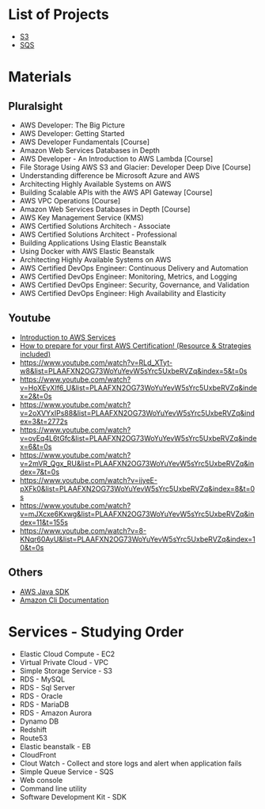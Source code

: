 # List of Projects
* [S3](s3)
* [SQS](sqs)

# Materials
## Pluralsight
* AWS Developer: The Big Picture
* AWS Developer: Getting Started
* AWS Developer Fundamentals [Course]
* Amazon Web Services Databases in Depth
* AWS Developer - An Introduction to AWS Lambda [Course]
* File Storage Using AWS S3 and Glacier: Developer Deep Dive [Course]
* Understanding difference be Microsoft Azure and AWS
* Architecting Highly Available Systems on AWS
* Building Scalable APIs with the AWS API Gateway [Course]
* AWS VPC Operations [Course]
* Amazon Web Services Databases in Depth [Course]
* AWS Key Management Service (KMS)
* AWS Certified Solutions Architech - Associate
* AWS Certified Solutions Architect - Professional
* Building Applications Using Elastic Beanstalk
* Using Docker with AWS Elastic Beanstalk
* Architecting Highly Available Systems on AWS
* AWS Certified DevOps Engineer: Continuous Delivery and Automation
* AWS Certified DevOps Engineer: Monitoring, Metrics, and Logging
* AWS Certified DevOps Engineer: Security, Governance, and Validation
* AWS Certified DevOps Engineer: High Availability and Elasticity

## Youtube
* [Introduction to AWS Services](https://www.youtube.com/watch?v=Z3SYDTMP3ME&list=PLAAFXN2OG73WoYuYevW5sYrc5UxbeRVZq&index=9&t=172s)
* [How to prepare for your first AWS Certification! (Resource & Strategies included)](https://www.youtube.com/watch?v=n_xUYEKBeIU&list=PLAAFXN2OG73WoYuYevW5sYrc5UxbeRVZq&index=4&t=0s)
* https://www.youtube.com/watch?v=RLd_XTyt-w8&list=PLAAFXN2OG73WoYuYevW5sYrc5UxbeRVZq&index=5&t=0s
* https://www.youtube.com/watch?v=HoXEyXIf6_U&list=PLAAFXN2OG73WoYuYevW5sYrc5UxbeRVZq&index=2&t=0s
* https://www.youtube.com/watch?v=2oXVYxIPs88&list=PLAAFXN2OG73WoYuYevW5sYrc5UxbeRVZq&index=3&t=2772s
* https://www.youtube.com/watch?v=ovEq4L6tGfc&list=PLAAFXN2OG73WoYuYevW5sYrc5UxbeRVZq&index=6&t=0s
* https://www.youtube.com/watch?v=2mVR_Qgx_RU&list=PLAAFXN2OG73WoYuYevW5sYrc5UxbeRVZq&index=7&t=0s
* https://www.youtube.com/watch?v=ijyeE-pXFk0&list=PLAAFXN2OG73WoYuYevW5sYrc5UxbeRVZq&index=8&t=0s
* https://www.youtube.com/watch?v=mJXcxe6Kxwg&list=PLAAFXN2OG73WoYuYevW5sYrc5UxbeRVZq&index=11&t=155s
* https://www.youtube.com/watch?v=8-KNqr60AyU&list=PLAAFXN2OG73WoYuYevW5sYrc5UxbeRVZq&index=10&t=0s

## Others
* [AWS Java SDK](https://aws.amazon.com/sdk-for-java)
* [Amazon Cli Documentation](https://aws.amazon.com/cli)

# Services - Studying Order
* Elastic Cloud Compute - EC2
* Virtual Private Cloud - VPC
* Simple Storage Service - S3
* RDS - MySQL
* RDS - Sql Server
* RDS - Oracle
* RDS - MariaDB
* RDS - Amazon Aurora
* Dynamo DB
* Redshift
* Route53
* Elastic beanstalk - EB
* CloudFront
* Clout Watch - Collect and store logs and alert when application fails
* Simple Queue Service - SQS
* Web console
* Command line utility
* Software Development Kit - SDK
